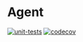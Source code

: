 # Agent
[![unit-tests](https://img.shields.io/github/actions/workflow/status/pshampanier/one-sql/agent.yml?style=for-the-badge
)](https://github.com/pshampanier/one-sql/actions/workflows/agent.yml)
[![codecov](https://img.shields.io/codecov/c/gh/pshampanier/one-sql/settings/badge?token=DNCTZ1WPTF&style=for-the-badge&logo=codecov)](https://codecov.io/gh/pshampanier/one-sql)

